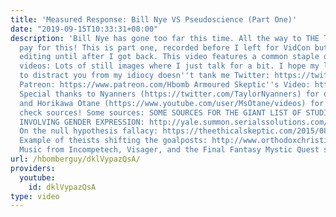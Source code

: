```yaml
---
title: 'Measured Response: Bill Nye VS Pseudoscience (Part One)'
date: "2019-09-15T10:33:31+08:00"
description: 'Bill Nye has gone too far this time. All the way to THE TRUTH! He''ll
  pay for this! This is part one, recorded before I left for VidCon but not finished
  editing until after I got back. This video features a common staple of response
  videos: Lots of still images where I just talk for a bit. I hope my lack of tricks
  to distract you from my idiocy doesn''t tank me Twitter: https://twitter.com/hbomberguy
  Patreon: https://www.patreon.com/Hbomb Armoured Skeptic''s Video: https://www.youtube.com/watch?v=qCdk9fDE8zA
  Special thanks to Nyanners (https://twitter.com/TaylorNyanners) for doing some readings,
  and Horikawa Otane (https://www.youtube.com/user/MsOtane/videos) for helping me
  check sources! Some sources: SOME SOURCES FOR THE GIANT LIST OF STUDIES AND PAPERS
  INVOLVING GENDER EXPRESSION: http://yale.summon.serialssolutions.com/#!/search?ho=f&fvf=IsScholarly,true,f&l=en&q=%22gender%20expression%22
  On the null hypothesis fallacy: https://theethicalskeptic.com/2015/08/17/the-four-types-of-null-hypothesis-fallacy/
  Example of theists shifting the goalposts: http://www.orthodoxchristianity.net/forum/index.php?topic=52373.0
  Music from Incompetech, Visager, and the Final Fantasy Mystic Quest soundtrack'
url: /hbomberguy/dklVypazQsA/
providers:
  youtube:
    id: dklVypazQsA
type: video
---
```

